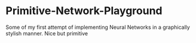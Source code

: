 # Primitive-Network-Playground
Some of my first attempt of implementing Neural Networks in a graphically stylish manner. Nice but primitive
